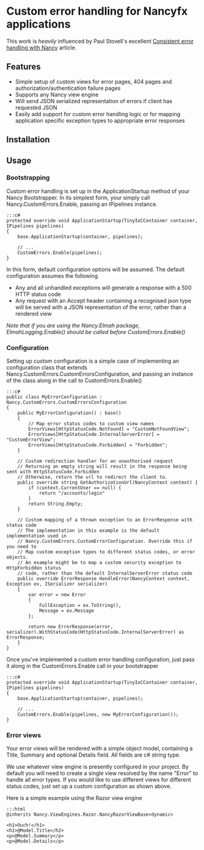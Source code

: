 # Custom error handling for Nancyfx applications

This work is *heavily* influenced by Paul Stovell's excellent [Consistent error handling with Nancy](http://paulstovell.com/blog/consistent-error-handling-with-nancy) article.

## Features

- Simple setup of custom views for error pages, 404 pages and authorization/authentication failure pages
- Supports any Nancy view engine
- Will send JSON serialized representation of errors if client has requested JSON
- Easily add support for custom error handling logic or for mapping application specific exception types to appropriate error responses

## Installation

## Usage

### Bootstrapping

Custom error handling is set up in the ApplicationStartup method of your Nancy Bootstrapper. In its simplest form, your simply call Nancy.CustomErrors.Enable, passing an IPipelines instance.

	:::c#
	protected override void ApplicationStartup(TinyIoCContainer container, IPipelines pipelines)
	{
		base.ApplicationStartup(container, pipelines);

		// ...
		CustomErrors.Enable(pipelines);
	}

In this form, default configuration options will be assumed. The default configuration assumes the following

- Any and all unhandled exceptions will generate a response with a 500 HTTP status code
- Any request with an Accept header containing a recognised json type will be served with a JSON representation of the error, rather than a rendered view

*Note that if you are using the Nancy.Elmah package, ElmahLogging.Enable() should be called before CustomErrors.Enable()* 

### Configuration

Setting up custom configuration is a simple case of implementing an configuration class that extends Nancy.CustomErrors.CustomErrorsConfiguration, and passing an instance of the class along in the call to CustomErrors.Enable()

	:::c#
	public class MyErrorConfiguration : Nancy.CustomErrors.CustomErrorsConfiguration
	{
		public MyErrorConfiguration() : base()
		{
			// Map error status codes to custom view names
			ErrorViews[HttpStatusCode.NotFound] = "CustomNotFoundView";
			ErrorViews[HttpStatusCode.InternalServerError] = "CustomErrorView";
			ErrorViews[HttpStatusCode.Forbidden] = "Forbidden";			
		}

		// Custom redirection handler for an unauthorised request
		// Returning an empty string will result in the response being sent with HttpStatusCode.Forbidden
		// Otherwise, return the url to redirect the client to. 
		public override string GetAuthorizationUrl(NancyContext context) {
			if (context.CurrentUser == null) {
				return "/accounts/login"
			}			
			return String.Empty;
		}

		// Custom mapping of a thrown exception to an ErrorResponse with status code
		// The implementation in this example is the default implementation used in
		// Nancy.CustomErrors.CustomErrorConfiguration. Override this if you need to
		// Map custom exception types to different status codes, or error objects.
		// An example might be to map a custom security exception to HttpForbidden status
		// code, rather than the default InternalServerError status code
		public override ErrorResponse HandleError(NancyContext context, Exception ex, ISerializer serializer)
		{
			var error = new Error
			{
				FullException = ex.ToString(),
				Message = ex.Message
			};

			return new ErrorResponse(error, serializer).WithStatusCode(HttpStatusCode.InternalServerError) as ErrorResponse;
		}
	}

Once you've implemented a custom error handling configuration, just pass it along in the CustomErrors.Enable call in your bootstrapper

	:::c#
	protected override void ApplicationStartup(TinyIoCContainer container, IPipelines pipelines)
	{
		base.ApplicationStartup(container, pipelines);

		// ...
		CustomErrors.Enable(pipelines, new MyErrorConfiguration());
	}

### Error views

Your error views will be rendered with a simple object model, containing a Title, Summary and optional Details field. All fields are c# string type.

We use whatever view engine is presently configured in your project. By default you will need to create a single view resolved by the name "Error" to handle all error types. If you would like to use different views for different status codes, just set up a custom configuration as shown above.

Here is a simple example using the Razor view engine
	
	:::html
	@inherits Nancy.ViewEngines.Razor.NancyRazorViewBase<dynamic>
	
	<h1>Ouch!</h1>
	<h2>@Model.Title</h2>
	<p>@Model.Summary</p>
	<p>@Model.Details</p>

